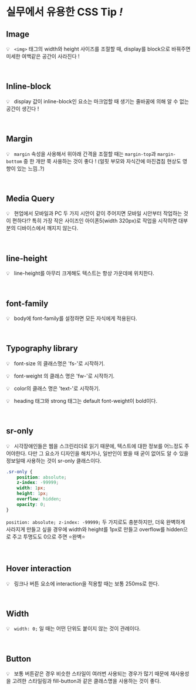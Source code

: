 # 실무에서 유용한 CSS Tip <i>!</i>


## Image
💡 &nbsp; `<img>` 태그의 width와 height 사이즈를 조절할 때, display를 block으로 바꿔주면 미세한 여백같은 공간이 사라진다 !

<br />

## Inline-block
💡 &nbsp; display 값이 inline-block인 요소는 마크업할 때 생기는 줄바꿈에 의해 알 수 없는 공간이 생긴다 !


<br />

## Margin
💡 &nbsp; `margin` 속성을 사용해서 위아래 간격을 조절할 때는 `margin-top`과 `margin-bottom` 중 한 개만 쭉 사용하는 것이 좋다 ! (얼핏 부모와 자식간에 마진겹침 현상도 영향이 있는 느낌..?)

<br />

## Media Query
💡 &nbsp; 현업에서 모바일과 PC 두 가지 시안이 같이 주어지면 모바일 시안부터 작업하는 것이 편하다!? 특히 가장 작은 사이즈인 아이폰5(width 320px)로 작업을 시작하면 대부분의 디바이스에서 깨지지 않는다.

<br />

## line-height
💡 &nbsp; line-height를 아무리 크게해도 텍스트는 항상 가운데에 위치한다.

<br />

## font-family
💡 &nbsp; body에 font-family를 설정하면 모든 자식에게 적용된다.

<br />

## Typography library 
💡 &nbsp; font-size 의 클래스명은 'fs-'로 시작하기.

💡 &nbsp; font-weight 의 클래스 명은 'fw-'로 시작하기.

💡 &nbsp; color의 클래스 명은 'text-'로 시작하기.

💡 &nbsp; heading 태그와 strong 태그는 default font-weight이 bold이다.

<br />

## sr-only
💡 &nbsp; 시각장애인들은 웹을 스크린리더로 읽기 때문에, 텍스트에 대한 정보를 어느정도 주어야한다. 다만 그 요소가 디자인을 해치거나, 일반인이 봤을 때 굳이 없어도 알 수 있을 정보일때 사용하는 것이 sr-only 클래스이다.
```css
.sr-only {
	position: absolute;
	z-index: -99999;
	width: 1px;
	height: 1px;
	overflow: hidden;
	opacity: 0;
}
```
`position: absolute; z-index: -99999;` 두 가지로도 충분하지만, 더욱 완벽하게 사라지게 만들고 싶을 경우에 width와 height를 1px로 만들고 overflow를 hidden으로 주고 투명도도 0으로 주면 ⭐️완벽⭐️

<br />

## Hover interaction
💡 &nbsp; 링크나 버튼 요소에 interaction을 적용할 때는 보통 250ms로 한다.

<br />

## Width
💡 &nbsp; `width: 0;` 일 때는 어떤 단위도 붙이지 않는 것이 관례이다.

<br />

## Button
💡 &nbsp; 보통 버튼같은 경우 비슷한 스타일이 여러번 사용되는 경우가 많기 때문에 재사용성을 고려한 스타일링과 fill-button과 같은 클래스명을 사용하는 것이 좋다.